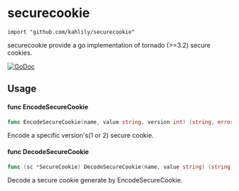 # securecookie

    import "github.com/kahlily/securecookie"

securecookie provide a go implementation of tornado (>=3.2) secure cookies.

[![GoDoc](https://godoc.org/github.com/kahlily/securecookie?status.png)](http://godoc.org/github.com/khalily/securecookie)


## Usage

#### func EncodeSecureCookie

```go
func EncodeSecureCookie(name, value string, version int) (string, error)
```

Encode a specific version's(1 or 2) secure cookie.

#### func DecodeSecureCookie

```go
func (sc *SecureCookie) DecodeSecureCookie(name, value string) (string, error)
```

Decode a secure cookie generate by EncodeSecureCookie.
